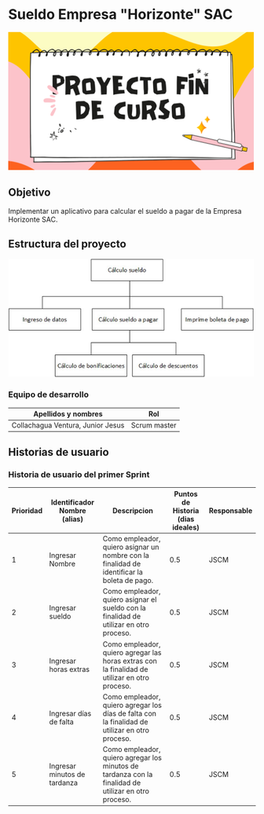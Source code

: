 # Sueldo Empresa "Horizonte" SAC

<img src="images/imagen.png" width=500>

## Objetivo
Implementar un aplicativo para calcular el sueldo a pagar de la Empresa Horizonte SAC.
## Estructura del proyecto
<img src="/images/DiagramaHipo.jpg" width=500>

### Equipo de desarrollo
Apellidos y nombres | Rol
--------------- | ---------
Collachagua Ventura, Junior Jesus | Scrum master
## Historias de usuario 
### Historia de usuario del primer Sprint
Prioridad | Identificador Nombre (alias) | Descripcion | Puntos de Historia (dias ideales) | Responsable
-------- | ----------------- | -------------- | ------------ | ------------ 
1 | Ingresar Nombre | Como empleador, quiero asignar un nombre con la finalidad de identificar la boleta de pago. | 0.5 | JSCM
2 | Ingresar sueldo | Como empleador, quiero asignar el sueldo con la finalidad de utilizar en otro proceso. | 0.5 | JSCM
3 | Ingresar horas extras | Como empleador, quiero agregar las horas extras con la finalidad de utilizar en otro proceso. | 0.5 | JSCM
4 | Ingresar días de falta | Como empleador, quiero agregar los días de falta con la finalidad de utilizar en otro proceso. | 0.5 | JSCM
5 | Ingresar minutos de tardanza | Como empleador, quiero agregar los minutos de tardanza con la finalidad de utilizar en otro proceso. | 0.5 | JSCM
